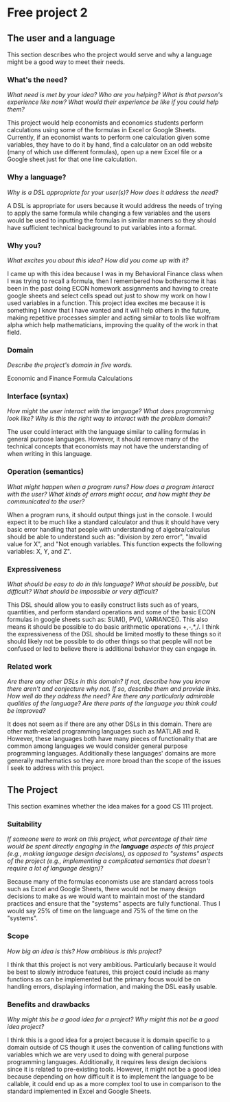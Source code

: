 # Free project 2

## The user and a language

This section describes who the project would serve and why a language might be a
good way to meet their needs.

### What's the need?

_What need is met by your idea? Who are you helping? What is that person's
experience like now? What would their experience be like if you could help
them?_

This project would help economists and economics students perform calculations using some of the formulas in Excel or Google Sheets. Currently, if an economist wants to perform one calculation given some variables, they have to do it by hand, find a calculator on an odd website (many of which use different formulas), open up a new Excel file or a Google sheet just for that one line calculation.

### Why a language?

_Why is a DSL appropriate for your user(s)? How does it address the need?_

A DSL is appropriate for users because it would address the needs of trying to apply the same formula while changing a few variables and the users would be used to inputting the formulas in similar manners so they should have sufficient technical background to put variables into a format.

### Why you?

_What excites you about this idea? How did you come up with it?_

I came up with this idea because I was in my Behavioral Finance class when I was trying to recall a formula, then I remembered how bothersome it has been in the past doing ECON homework assignments and having to create google sheets and select cells spead out just to show my work on how I used variables in a function. This project idea excites me because it is something I know that I have wanted and it will help others in the future, making repetitive processes simpler and acting similar to tools like wolfram alpha which help mathematicians, improving the quality of the work in that field.

### Domain

_Describe the project's domain in five words._

Economic and Finance Formula Calculations 

### Interface (syntax)

_How might the user interact with the language? What does programming look
like? Why is this the right way to interact with the problem domain?_

The user could interact with the language similar to calling formulas in general purpose languages. However, it should remove many of the technical concepts that economists may not have the understanding of when writing in this language.

### Operation (semantics)

_What might happen when a program runs? How does a program interact with the
user? What kinds of errors might occur, and how might they be communicated to
the user?_

When a program runs, it should output things just in the console. I would expect it to be much like a standard calculator and thus it should have very basic error handling that people with understanding of algebra/calculus should be able to understand such as: "division by zero error", "Invalid value for X", and "Not enough variables. This function expects the following variables: X, Y, and Z".

### Expressiveness

_What should be easy to do in this language? What should be possible, but
difficult? What should be impossible or very difficult?_

This DSL should allow you to easily construct lists such as of years, quantities, and perform standard operations and some of the basic ECON formulas in google sheets such as: SUM(), PV(), VARIANCE(). This also means it should be possible to do basic arithmetic operations +,-,*,/. I think the expressiveness of the DSL should be limited mostly to these things so it should likely not be possible to do other things so that people will not be confused or led to believe there is additional behavior they can engage in.

### Related work

_Are there any other DSLs in this domain? If not, describe how you know there
aren't and conjecture why not. If so, describe them and provide links. How well
do they address the need? Are there any particularly admirable qualities of the
language? Are there parts of the language you think could be improved?_

It does not seem as if there are any other DSLs in this domain. There are other math-related programming languages such as MATLAB and R. However, these languages both have many pieces of functionality that are common among languages we would consider general purpose programming languages. Additionally these languages' domains are more generally mathematics so they are more broad than the scope of the issues I seek to address with this project.

## The Project

This section examines whether the idea makes for a good CS 111 project.

### Suitability

_If someone were to work on this project, what percentage of their time would be
spent directly engaging in the **language** aspects of this project (e.g.,
making language design decisions), as opposed to "systems" aspects of the
project (e.g., implementing a complicated semantics that doesn't require a lot
of language design)?_

Because many of the formulas economists use are standard across tools such as Excel and Google Sheets, there would not be many design decisions to make as we would want to maintain most of the standard practices and ensure that the "systems" aspects are fully functional. Thus I would say 25% of time on the language and 75% of the time on the "systems".
### Scope

_How big an idea is this? How ambitious is this project?_

I think that this project is not very ambitious. Particularly because it would be best to slowly introduce features, this project could include as many functions as can be implemented but the primary focus would be on handling errors, displaying information, and making the DSL easily usable.

### Benefits and drawbacks

_Why might this be a good idea for a project? Why might this not be a good idea
project?_

I think this is a good idea for a project because it is domain specific to a domain outside of CS though it uses the convention of calling functions with variables which we are very used to doing with general purpose programming languages. Additionally, it requires less design decisions since it is related to pre-existing tools. However, it might not be a good idea because depending on how difficult it is to implement the language to be callable, it could end up as a more complex tool to use in comparison to the standard implemented in Excel and Google Sheets.